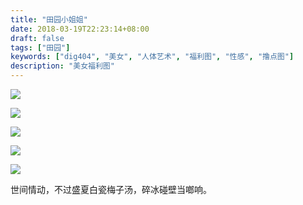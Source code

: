 ```yaml
---
title: "田园小姐姐"
date: 2018-03-19T22:23:14+08:00
draft: false
tags: ["田园"]
keywords: ["dig404", "美女", "人体艺术", "福利图", "性感", "撸点图"]
description: "美女福利图"
---
```


![](/images/059cc94303f01ebbc2f1de3c6ee8c804aa2df9ce.jpg)

![](/images/60ae5b85a30ea3869eb90f573b3f77e47c9def4f.jpg)

![](/images/86a3349fde7a6ecd0f3daa918e3c09e3b2a4cda4.jpg)

![](/images/451c2fc0e8081c8dcbe9b8ad2939c94c2878dfae.jpg)

![](/images/017884fa7fad6640390c8320fe188c934ac2c527.jpg)

<font class="f6 mv4 dib tracked">
世间情动，不过盛夏白瓷梅子汤，碎冰碰壁当啷响。
</font>